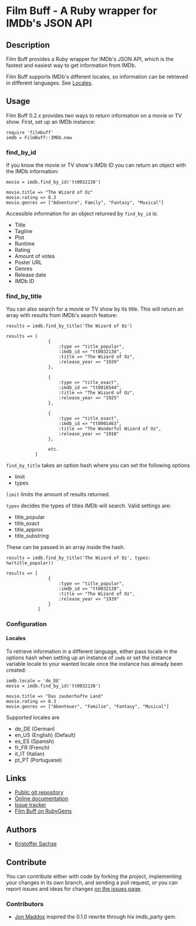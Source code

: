 # Film Buff - A Ruby wrapper for IMDb's JSON API

## Description

Film Buff provides a Ruby wrapper for IMDb's JSON API, which is the fastest and easiest way to get information from IMDb.

Film Buff supports IMDb's different locales, so information can be retrieved in different languages. See [Locales](#locales).

## Usage

Film Buff 0.2.x provides two ways to return information on a movie or TV show. First, set up an IMDb instance:

    require 'filmbuff'
    imdb = FilmBuff::IMDb.new

### find_by_id

If you know the movie or TV show's IMDb ID you can return an object with the IMDb information:

    movie = imdb.find_by_id('tt0032138')

    movie.title => "The Wizard of Oz"
    movie.rating => 8.3
    movie.genres => ["Adventure", Family", "Fantasy", "Musical"]

Accessible information for an object returned by `find_by_id` is:

- Title
- Tagline
- Plot
- Runtime
- Rating
- Amount of votes
- Poster URL
- Genres
- Release date
- IMDb ID

### find_by_title

You can also search for a movie or TV show by its title. This will return an array with results from IMDb's search feature:

    results = imdb.find_by_title('The Wizard of Oz')

    results => [
                    {
                        :type => "title_popular",
                        :imdb_id => "tt0032138",
                        :title => "The Wizard of Oz",
                        :release_year => "1939"
                    },

                    {
                        :type => "title_exact",
                        :imdb_id => "tt0016544",
                        :title => "The Wizard of Oz",
                        :release_year => "1925"
                    },

                    {
                        :type => "title_exact",
                        :imdb_id => "tt0001463",
                        :title => "The Wonderful Wizard of Oz",
                        :release_year => "1910"
                    },

                    etc.
               ]

`find_by_title` takes an option hash where you can set the following options

- limit
- types

`limit` limits the amount of results returned.

`types` decides the types of titles IMDb will search. Valid settings are:

- title_popular
- title_exact
- title_approx
- title_substring

These can be passed in an array inside the hash.

    results = imdb.find_by_title('The Wizard of Oz', types: %w(title_popular))

    results => [
                    {
                        :type => "title_popular",
                        :imdb_id => "tt0032138",
                        :title => "The Wizard of Oz",
                        :release_year => "1939"
                    }
                ]

### Configuration

#### Locales

To retrieve information in a different language, either pass locale in the options hash when setting up an instance of `imdb` or set the instance variable locale to your wanted locale once the instance has already been created:

    imdb.locale = 'de_DE'
    movie = imdb.find_by_id('tt0032138')

    movie.title => "Das zauberhafte Land"
    movie.rating => 8.3
    movie.genres => ["Abenteuer", "Familie", "Fantasy", "Musical"]

Supported locales are

- de_DE (German)
- en_US (English) (Default)
- es_ES (Spanish)
- fr_FR (French)
- it_IT (Italian)
- pt_PT (Portuguese)

## Links

- [Public git repository](https://github.com/sachse/filmbuff)
- [Online documentation](http://rubydoc.info/gems/filmbuff/frames)
- [Issue tracker](https://github.com/sachse/filmbuff/issues)
- [Film Buff on RubyGems](http://rubygems.org/gems/filmbuff)

## Authors

- [Kristoffer Sachse](https://github.com/sachse)

## Contribute

You can contribute either with code by forking the project, implementing your changes in its own branch, and sending a pull request, or you can report issues and ideas for changes [on the issues page](https://github.com/sachse/filmbuff/issues).

### Contributors
- [Jon Maddox](https://github.com/maddox) inspired the 0.1.0 rewrite through his imdb_party gem.
